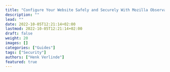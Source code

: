 ```yaml
---
title: "Configure Your Website Safely and Securely With Mozilla Observatory"
description: ""
lead: ""
date: 2022-10-05T12:21:14+02:00
lastmod: 2022-10-05T12:21:14+02:00
draft: false
weight: 20
images: []
categories: ["Guides"]
tags: ["Security"]
authors: ["Henk Verlinde"]
featured: true
---
```

